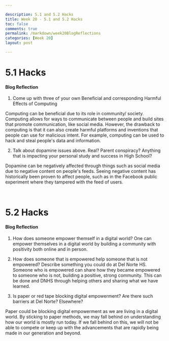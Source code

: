 ```yaml
---

description: 5.1 and 5.2 Hacks
title: Week 20 - 5.1 and 5.2 Hacks
toc: false
comments: true
permalink: /markdown/week20BlogReflections
categories: [Week 20]
layout: post

---
```



# 5.1 Hacks

#### Blog Reflection

1. Come up with three of your own Beneficial and corresponding Harmful Effects of Computing

Computing can be beneficial due to its role in community/ society. Computing allows for ways to communicate between people and build sites that promote communication, like social media. However, the drawback to computing is that it can also create harmful platforms and inventions that people can use for malicious intent. For example, computing can be used to hack and steal people's data and information.

2. Talk about dopamine issues above. Real? Parent conspiracy? Anything that is impacting your personal study and success in High School?

Dopamine can be negatively affected through things such as social media due to negative content on people's feeds. Seeing negative content has historically been proven to affect people, such as in the Facebook public experiment where they tampered with the feed of users.


<br>

# 5.2 Hacks

#### Blog Reflection

1. How does someone empower themself in a digital world?
One can empower themselves in a digital world by building a community with positivity both online and in person.

2. How does someone that is empowered help someone that is not empowered? Describe something you could do at Del Norte HS.
Someone who is empowered can share how they became empowered to someone who is not, building a positive, strong community. This can be done and DNHS through helping others and sharing what we have learned.

4. Is paper or red tape blocking digital empowerment? Are there such barriers at Del Norte? Elsewhere?

Paper could be blocking digital empowerment as we are living in a digital world. By sticking to paper methods, we may fall behind on understanding how our world is mostly run today. If we fall behind on this, we will not be able to compete or keep up with the advancements that are rapidly being made in our generation and beyond.